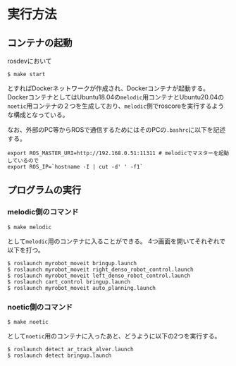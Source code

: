 # 実行方法

## コンテナの起動
rosdevにおいて
```
$ make start
```
とすればDockerネットワークが作成され、Dockerコンテナが起動する。
DockerコンテナとしてはUbuntu18.04の`melodic`用コンテナとUbuntu20.04の`noetic`用コンテナの２つを生成しており、`melodic`側でroscoreを実行するような構成となっている。

なお、外部のPC等からROSで通信するためにはそのPCの`.bashrc`に以下を記述する。
```
export ROS_MASTER_URI=http://192.168.0.51:11311 # melodicでマスターを起動しているので
export ROS_IP=`hostname -I | cut -d' ' -f1`
```

## プログラムの実行

### melodic側のコマンド
```
$ make melodic
```
として`melodic`用のコンテナに入ることができる。
4つ画面を開いてそれぞれで以下を打つ。
```
$ roslaunch myrobot_moveit bringup.launch
$ roslaunch myrobot_moveit right_denso_robot_control.launch
$ roslaunch myrobot_moveit left_denso_robot_control.launch
$ roslaunch cart_control bringup.launch
$ roslaunch myrobot_moveit auto_planning.launch
```
### noetic側のコマンド
```
$ make noetic
```
として`noetic`用のコンテナに入ったあと、どうように以下の2つを実行する。
```
$ roslaunch detect ar_track_alver.launch
$ roslaunch detect bringup.launch
```

